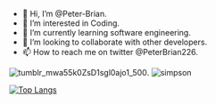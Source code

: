 - 👋 Hi, I’m @Peter-Brian.
- 👀 I’m interested in Coding.
- 🌱 I’m currently learning software engineering. 
- 💞️ I’m looking to collaborate with other developers.
- 📫 How to reach me on twitter @PeterBrian226.

<!---
Peter-Brian/Peter-Brian is a ✨ special ✨ repository because its `README.md` (this file) appears on your GitHub profile.
You can click the Preview link to take a look at your changes.
--->


![tumblr_mwa55k0ZsD1sgl0ajo1_500](https://user-images.githubusercontent.com/106863315/193553974-c536c555-3fe3-498c-a6f1-27454ed36915.gif).     ![simpson](https://user-images.githubusercontent.com/106863315/193556111-9862ea45-55a8-42e7-bdd3-ca84895bcffd.gif)


[![Top Langs](https://github-readme-stats.vercel.app/api/top-langs/?username=Peter-Brian&layout=compact)](https://github.com/Peter-Brian/github-readme-stats)
